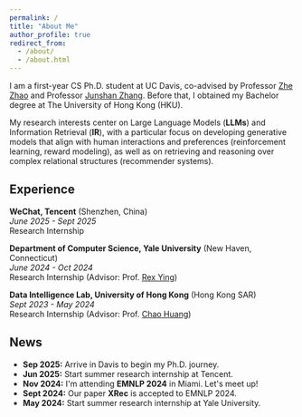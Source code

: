 ```yaml
---
permalink: /
title: "About Me"
author_profile: true
redirect_from: 
  - /about/
  - /about.html
---
```

I am a first-year CS Ph.D. student at UC Davis, co-advised by Professor [Zhe Zhao](https://sites.google.com/view/zhezhao) and Professor [Junshan Zhang](https://faculty.engineering.ucdavis.edu/jzhang). Before that, I obtained my Bachelor degree at The University of Hong Kong (HKU).

My research interests center on Large Language Models (**LLMs**) and Information Retrieval (**IR**), with a particular focus on developing generative models that align with human interactions and preferences (reinforcement learning, reward modeling), as well as on retrieving and reasoning over complex relational structures (recommender systems).

Experience
----------
**WeChat, Tencent** (Shenzhen, China)\
*June 2025 - Sept 2025*\
Research Internship

**Department of Computer Science, Yale University** (New Haven, Connecticut)\
*June 2024 - Oct 2024*\
Research Internship (Advisor: Prof. [Rex Ying](https://www.cs.yale.edu/homes/ying-rex))

**Data Intelligence Lab, University of Hong Kong** (Hong Kong SAR)\
*Sept 2023 - May 2024*\
Research Internship (Advisor: Prof. [Chao Huang](https://sites.google.com/view/chaoh))

News
-------
* **Sep 2025:** Arrive in Davis to begin my Ph.D. journey.
* **Jun 2025:** Start summer research internship at Tencent.
* **Nov 2024:** I'm attending **EMNLP 2024** in Miami. Let's meet up!
* **Sept 2024:** Our paper **XRec** is accepted to EMNLP 2024.
* **May 2024:** Start summer research internship at Yale University.

<!-- 
Academic Experiences
--------------------

**Department of Computer Science, Yale University** (New Haven, Connecticut)\
*June 2024 - Oct 2024*\
Research intern (Advisor: Prof. [Rex Ying](https://www.cs.yale.edu/homes/ying-rex))

**Data Intelligence Lab, University of Hong Kong** (Hong Kong SAR)\
*Sept 2023 - May 2024*\
Research intern (Advisor: Prof. [Chao Huang](https://sites.google.com/view/chaoh)) -->

<!-- **IFDS, University of Wisconsin-Madison** (Madison, Wisconsin)\
*May 2023 – Aug 2023*\
Research assistant (Advisor: Prof. [Hanbaek Lyu](https://hanbaeklyu.com)) -->
